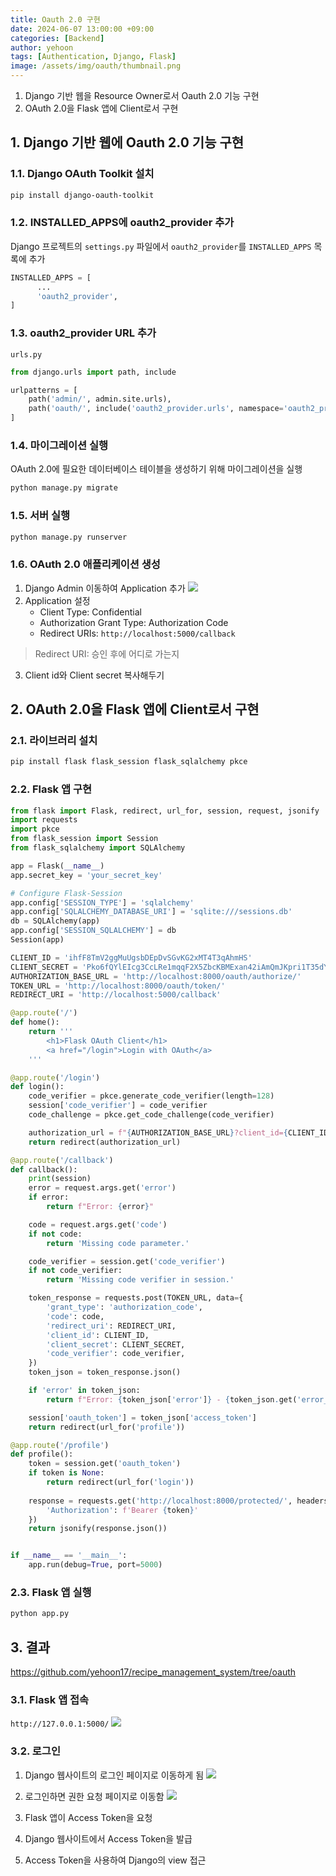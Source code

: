 ```yaml
---
title: Oauth 2.0 구현
date: 2024-06-07 13:00:00 +09:00
categories: [Backend]
author: yehoon
tags: [Authentication, Django, Flask]
image: /assets/img/oauth/thumbnail.png
---
```


1. Django 기반 웹을 Resource Owner로서 Oauth 2.0 기능 구현  
2. OAuth 2.0을 Flask 앱에 Client로서 구현  

## 1. Django 기반 웹에 Oauth 2.0 기능 구현
### 1.1. Django OAuth Toolkit 설치
```bash
pip install django-oauth-toolkit
```

### 1.2. INSTALLED_APPS에 oauth2_provider 추가
Django 프로젝트의 `settings.py` 파일에서 `oauth2_provider`를 `INSTALLED_APPS` 목록에 추가
```python
INSTALLED_APPS = [
      ...
      'oauth2_provider',
]
```

### 1.3. oauth2_provider URL 추가
`urls.py`
```python
from django.urls import path, include

urlpatterns = [
    path('admin/', admin.site.urls),
    path('oauth/', include('oauth2_provider.urls', namespace='oauth2_provider')),
]
```

### 1.4. 마이그레이션 실행
OAuth 2.0에 필요한 데이터베이스 테이블을 생성하기 위해 마이그레이션을 실행

```bash
python manage.py migrate
```

### 1.5. 서버 실행
```bash
python manage.py runserver
```

### 1.6. OAuth 2.0 애플리케이션 생성
1. Django Admin 이동하여 Application 추가
![](/assets/img/oauth/add_oauth_app.png)
2. Application 설정
   - Client Type: Confidential
   - Authorization Grant Type: Authorization Code
   - Redirect URIs: `http://localhost:5000/callback`

> Redirect URI: 승인 후에 어디로 가는지

3. Client id와 Client secret 복사해두기 


## 2. OAuth 2.0을 Flask 앱에 Client로서 구현
### 2.1. 라이브러리 설치
```bash
pip install flask flask_session flask_sqlalchemy pkce
```

### 2.2. Flask 앱 구현
```python
from flask import Flask, redirect, url_for, session, request, jsonify
import requests
import pkce
from flask_session import Session
from flask_sqlalchemy import SQLAlchemy

app = Flask(__name__)
app.secret_key = 'your_secret_key'

# Configure Flask-Session
app.config['SESSION_TYPE'] = 'sqlalchemy'
app.config['SQLALCHEMY_DATABASE_URI'] = 'sqlite:///sessions.db'
db = SQLAlchemy(app)
app.config['SESSION_SQLALCHEMY'] = db
Session(app)

CLIENT_ID = 'ihfF8TmV2ggMuUgsbDEpDvSGvKG2xMT4T3qAhmHS'
CLIENT_SECRET = 'Pko6fQYlEIcg3CcLRe1mqqF2X5ZbcKBMExan42iAmQmJKpri1T35dYfoNbIHZo2UsdTAN0aL6BxIMvHgOGCRDv1jg2XXYBjA8n2jj4GEiLaMFBhx2w3kpyAWfo3AvMl3'
AUTHORIZATION_BASE_URL = 'http://localhost:8000/oauth/authorize/'
TOKEN_URL = 'http://localhost:8000/oauth/token/'
REDIRECT_URI = 'http://localhost:5000/callback'

@app.route('/')
def home():
    return '''
        <h1>Flask OAuth Client</h1>
        <a href="/login">Login with OAuth</a>
    '''

@app.route('/login')
def login():
    code_verifier = pkce.generate_code_verifier(length=128)
    session['code_verifier'] = code_verifier
    code_challenge = pkce.get_code_challenge(code_verifier)

    authorization_url = f"{AUTHORIZATION_BASE_URL}?client_id={CLIENT_ID}&response_type=code&redirect_uri={REDIRECT_URI}&code_challenge={code_challenge}&code_challenge_method=S256"
    return redirect(authorization_url)

@app.route('/callback')
def callback():
    print(session)
    error = request.args.get('error')
    if error:
        return f"Error: {error}"

    code = request.args.get('code')
    if not code:
        return 'Missing code parameter.'

    code_verifier = session.get('code_verifier')
    if not code_verifier:
        return 'Missing code verifier in session.'

    token_response = requests.post(TOKEN_URL, data={
        'grant_type': 'authorization_code',
        'code': code,
        'redirect_uri': REDIRECT_URI,
        'client_id': CLIENT_ID,
        'client_secret': CLIENT_SECRET,
        'code_verifier': code_verifier,
    })
    token_json = token_response.json()

    if 'error' in token_json:
        return f"Error: {token_json['error']} - {token_json.get('error_description')}"

    session['oauth_token'] = token_json['access_token']
    return redirect(url_for('profile'))

@app.route('/profile')
def profile():
    token = session.get('oauth_token')
    if token is None:
        return redirect(url_for('login'))
    
    response = requests.get('http://localhost:8000/protected/', headers={
        'Authorization': f'Bearer {token}'
    })
    return jsonify(response.json())


if __name__ == '__main__':
    app.run(debug=True, port=5000)
```

### 2.3. Flask 앱 실행
```bash
python app.py
```

## 3. 결과
<https://github.com/yehoon17/recipe_management_system/tree/oauth>
### 3.1. Flask 앱 접속
`http://127.0.0.1:5000/` 
![](/assets/img/oauth/flask_login.png)

### 3.2. 로그인 
1. Django 웹사이트의 로그인 페이지로 이동하게 됨
   ![](/assets/img/oauth/login.png)

2. 로그인하면 권한 요청 페이지로 이동함
   ![](/assets/img/oauth/authorize.png)

3. Flask 앱이 Access Token을 요청

4. Django 웹사이트에서 Access Token을 발급 

5. Access Token을 사용하여 Django의 view 접근
   